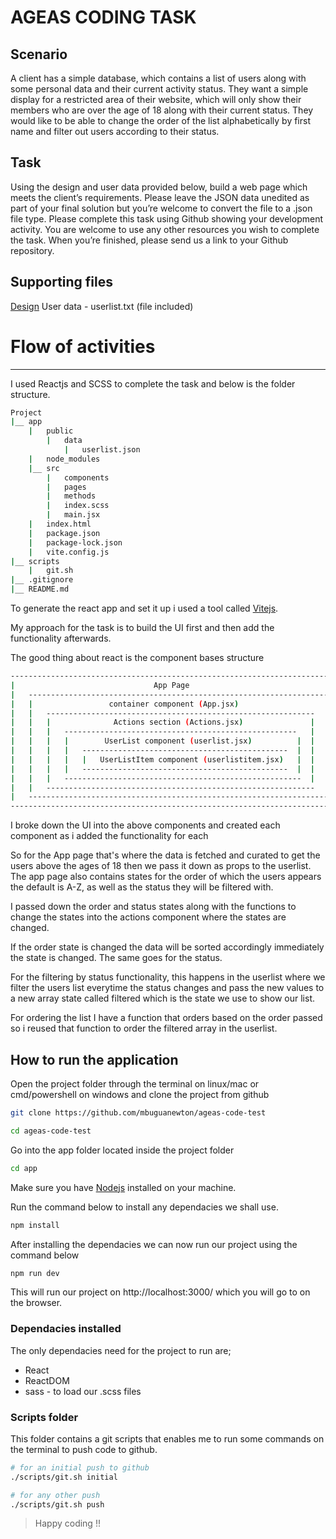 # AGEAS CODING TASK

## Scenario

A client has a simple database, which contains a list of users along with some personal data and their current activity status.
They want a simple display for a restricted area of their website, which will only show their members who are over the age of 18 along with their current status.
They would like to be able to change the order of the list alphabetically by first name and filter out users according to their status.

## Task

Using the design and user data provided below, build a web page which meets the client’s requirements.
Please leave the JSON data unedited as part of your final solution but you’re welcome to convert the file to a .json file type.
Please complete this task using Github showing your development activity.
You are welcome to use any other resources you wish to complete the task.
When you’re finished, please send us a link to your Github repository.

## Supporting files

[Design](https://xd.adobe.com/view/174fccd2-2e47-4bb3-a51b-d200f24a2d30-421c/)
User data - userlist.txt (file included)

# Flow of activities

---

I used Reactjs and SCSS to complete the task and below is the folder structure.

```bash
Project
|__ app
    |   public
        |   data
            |   userlist.json
    |   node_modules
    |__ src
        |   components
        |   pages
        |   methods
        |   index.scss
        |   main.jsx
    |   index.html
    |   package.json
    |   package-lock.json
    |   vite.config.js
|__ scripts
    |   git.sh
|__ .gitignore
|__ README.md
```

To generate the react app and set it up i used a tool called [Vitejs](https://vitejs.dev).

My approach for the task is to build the UI first and then add the functionality afterwards.

The good thing about react is the component bases structure

```bash
-----------------------------------------------------------------------------
|                               App Page                                    |
|   ---------------------------------------------------------------------   |
|   |                 container component (App.jsx)                     |   |
|   |   ------------------------------------------------------------    |   |
|   |   |              Actions section (Actions.jsx)               |    |   |
|   |   |   ----------------------------------------------------   |    |   |
|   |   |   |        UserList component (userlist.jsx)          |  |    |   |
|   |   |   |   ----------------------------------------------  |  |    |   |
|   |   |   |   |   UserListItem component (userlistitem.jsx)   |  |    |   |
|   |   |   |   ----------------------------------------------  |  |    |   |
|   |   |   -----------------------------------------------------  |    |   |
|   |   ------------------------------------------------------------    |   |
|   ---------------------------------------------------------------------   |
-----------------------------------------------------------------------------
```

I broke down the UI into the above components and created each component as i added the functionality for each

So for the App page that's where the data is fetched and curated to get the users above the ages of 18 then we pass it down as props to the userlist. The app page also contains states for the order of which the users appears the default is A-Z, as well as the status they will be filtered with.

I passed down the order and status states along with the functions to change the states into the actions component where the states are changed.

If the order state is changed the data will be sorted accordingly immediately the state is changed. The same goes for the status.

For the filtering by status functionality, this happens in the userlist where we filter the users list everytime the status changes and pass the new values to a new array state called filtered which is the state we use to show our list.

For ordering the list I have a function that orders based on the order passed so i reused that function to order the filtered array in the userlist.

## How to run the application

Open the project folder through the terminal on linux/mac or cmd/powershell on windows and clone the project from github

```bash
git clone https://github.com/mbuguanewton/ageas-code-test
```

```bash
cd ageas-code-test
```

Go into the app folder located inside the project folder

```bash
cd app
```

Make sure you have [Nodejs](https://nodejs.org) installed on your machine.

Run the command below to install any dependacies we shall use.

```bash
npm install
```

After installing the dependacies we can now run our project using the command below

```bash
npm run dev
```

This will run our project on http://localhost:3000/ which you will go to on the browser.

### Dependacies installed

The only dependacies need for the project to run are;

- React
- ReactDOM
- sass - to load our .scss files

### Scripts folder
This folder contains a git scripts that enables me to run some commands on the terminal to push code to github.

```bash
# for an initial push to github
./scripts/git.sh initial
```

```bash
# for any other push 
./scripts/git.sh push
```

> Happy coding !!
